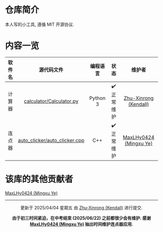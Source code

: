 # 仓库简介

本人写的小工具, 遵循 MIT 开源协议.

# 内容一览

| 软件名 |                           源代码文件                           | 编程语言 |    状态    |                                             维护者                                              |
| :----: | :------------------------------------------------------------: | :------: | :--------: | :---------------------------------------------------------------------------------------------: |
| 计算器 |      [calculator/Calculator.py](calculator/calculator.py)      | Python 3 | ✔️ 正常维护 | [Zhu-Xinrong (Kendall)](https://github.com/Zhu-Xinrong "Zhu-Xinrong (Kendall) 的 GitHub 主页")  |
| 连点器 | [auto_clicker/auto_clicker.cpp](auto_clicker/auto_clicker.cpp) |   C++    | ✔️ 正常维护 | [MaxLHy0424 (Mingxu Ye)](https://github.com/MaxLHy0424 "MaxLHy0424 (Mingxu Ye) 的 GitHub 主页") |

# 该库的其他贡献者

[MaxLHy0424 (Mingxu Ye)](https://github.com/MaxLHy0424 "MaxLHy0424 (Mingxu Ye) 的 GitHub 主页")

---

<div align="center">

更新于 2025/04/04 星期五
由 [Zhu-Xinrong (Kendall)](https://github.com/Zhu-Xinrong "Zhu-Xinrong (Kendall) 的 GitHub 主页") 进行提交.

**由于初三时间紧迫，在中考结束 (2025/06/22) 之前都很少会有维护. 感谢 [MaxLHy0424 (Mingxu Ye)](https://github.com/MaxLHy0424 "MaxLHy0424 (Mingxu Ye) 的 GitHub 主页") 抽出时间维护连点器应用.**

</div>